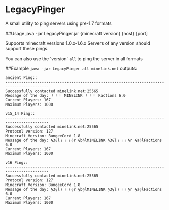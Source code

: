 LegacyPinger
============
A small utility to ping servers using pre-1.7 formats

##Usage
java -jar LegacyPinger.jar {minecraft version} {host} [port]

Supports minecraft versions 1.0.x-1.6.x
Servers of any version should support these pings.

You can also use the 'version' `all` to ping the server in all formats

##Example
`java -jar LegacyPinger all minelink.net` outputs:

````
ancient Ping::
-----------------------------------------------------------------------------------------
Successfully contacted minelink.net:25565
Message of the day: ⋮⋮⋮ MINELINK ⋮⋮⋮ Factions 6.0
Current Players: 167
Maximum Players: 1000

v15_14 Ping::
-----------------------------------------------------------------------------------------
Successfully contacted minelink.net:25565
Protocol version: 127
Minecraft Version: BungeeCord 1.8
Message of the day: §3§l⋮⋮⋮§r §b§lMINELINK §3§l⋮⋮⋮§r §a§lFactions 6.0
Current Players: 167
Maximum Players: 1000

v16 Ping::
-----------------------------------------------------------------------------------------
Successfully contacted minelink.net:25565
Protocol version: 127
Minecraft Version: BungeeCord 1.8
Message of the day: §3§l⋮⋮⋮§r §b§lMINELINK §3§l⋮⋮⋮§r §a§lFactions 6.0
Current Players: 167
Maximum Players: 1000
````
